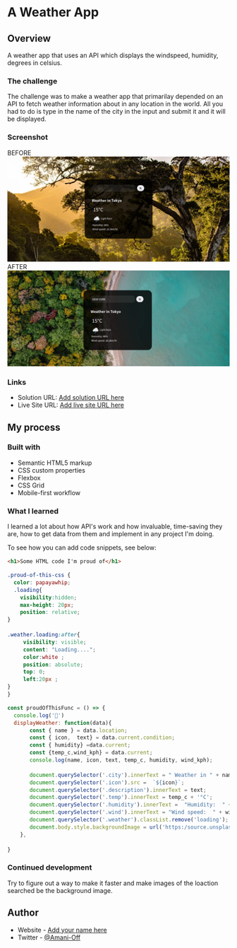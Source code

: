 #   A  Weather App 

## Overview
 
A  weather app that uses an API which displays the windspeed, humidity, degrees in celsius.

### The challenge

The challenge was to make a weather app that primarilay depended on an API  to fetch  weather  information about in any location in the world. All you had to do is type in the name of the city in  the input and submit it and it will be displayed.

### Screenshot
BEFORE
![](./images/BEFORE.png)
AFTER
![](./images/AFTER.png)


### Links

- Solution URL: [Add solution URL here](https://your-solution-url.com)
- Live Site URL: [Add live site URL here](https://your-live-site-url.com)

## My process

### Built with

- Semantic HTML5 markup
- CSS custom properties
- Flexbox
- CSS Grid
- Mobile-first workflow


### What I learned

I learned a lot about how API's work and how invaluable, time-saving they are, how to get data from them and implement in any project I'm doing.

To see how you can add code snippets, see below:

```html
<h1>Some HTML code I'm proud of</h1>
```
```css
.proud-of-this-css {
  color: papayawhip;
  .loading{
    visibility:hidden;
    max-height: 20px;
    position: relative;
}

.weather.loading:after{
     visibility: visible;
     content: "Loading....";
     color:white ;
     position: absolute;
     top: 0;
     left:20px ;
}
}
```
```js
const proudOfThisFunc = () => {
  console.log('🎉')
  displayWeather: function(data){
       const { name } = data.location;
       const { icon,  text} = data.current.condition;
       const { humidity} =data.current;
       const {temp_c,wind_kph} = data.current;
       console.log(name, icon, text, temp_c, humidity, wind_kph);

       document.querySelector('.city').innerText = " Weather in " + name;
       document.querySelector('.icon').src =  `${icon}`;
       document.querySelector('.description').innerText = text;
       document.querySelector('.temp').innerText = temp_c + '°C';
       document.querySelector('.humidity').innerText =  "Humidity:  " + humidity  + "%";
       document.querySelector('.wind').innerText = "Wind speed:  " + wind_kph + "km/hr";
       document.querySelector('.weather').classList.remove('loading');
       document.body.style.backgroundImage = url('https:/source.unsplash.com/1600x900/?" + name + "')
    },

}
```


### Continued development

Try to figure out a way to make it faster and make images of the loaction searched be the background image.
## Author

- Website - [Add your name here](https://www.your-site.com)
- Twitter - [@Amani-Off](https://www.twitter.com/yourusername)

